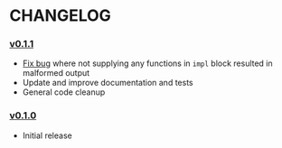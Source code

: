# CHANGELOG

### [v0.1.1](https://github.com/speelbarrow/enum-from-functions.rs/tree/v0.1.1)
- [Fix bug](https://github.com/speelbarrow/enum-from-functions.rs/tree/v0.1.1/src/lib.rs#L248)
  where not supplying any functions in `impl` block resulted in malformed output
- Update and improve documentation and tests
- General code cleanup

### [v0.1.0](https://github.com/speelbarrow/enum-from-functions.rs/tree/v0.1.0)
- Initial release
